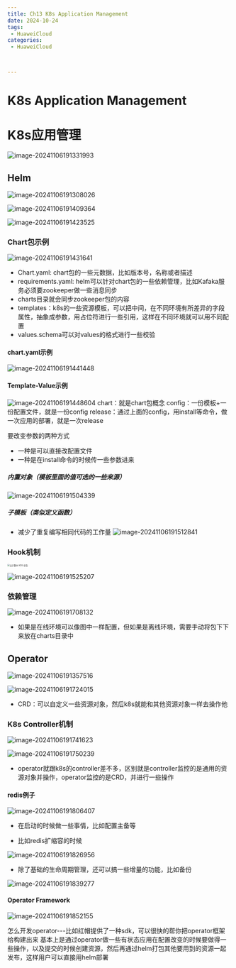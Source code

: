 ```yaml
---
title: Ch13 K8s Application Management
date: 2024-10-24
tags:
 - HuaweiCloud
categories:
 - HuaweiCloud



---
```


# K8s Application Management




# K8s应用管理
![image-20241106191331993](https://markdown-1301334775.cos.eu-frankfurt.myqcloud.com/image-20241106191331993.png)

## Helm
![image-20241106191308026](https://markdown-1301334775.cos.eu-frankfurt.myqcloud.com/image-20241106191308026.png)

![image-20241106191409364](https://markdown-1301334775.cos.eu-frankfurt.myqcloud.com/image-20241106191409364.png)

![image-20241106191423525](https://markdown-1301334775.cos.eu-frankfurt.myqcloud.com/image-20241106191423525.png)

### Chart包示例
![image-20241106191431641](https://markdown-1301334775.cos.eu-frankfurt.myqcloud.com/image-20241106191431641.png)
+ Chart.yaml: chart包的一些元数据，比如版本号，名称或者描述
+ requirements.yaml: helm可以针对chart包的一些依赖管理，比如Kafaka服务必须要zookeeper做一些消息同步
+ charts目录就会同步zookeeper包的内容
+ templates：k8s的一些资源模板，可以把中间，在不同环境有所差异的字段属性，抽象成参数，用占位符进行一些引用，这样在不同环境就可以用不同配置
+ values.schema可以对values的格式进行一些校验

#### chart.yaml示例
![image-20241106191441448](https://markdown-1301334775.cos.eu-frankfurt.myqcloud.com/image-20241106191441448.png)

#### Template-Value示例
![image-20241106191448604](https://markdown-1301334775.cos.eu-frankfurt.myqcloud.com/image-20241106191448604.png)
chart：就是chart包概念
config：一份模板+一份配置文件，就是一份config
release：通过上面的config，用install等命令，做一次应用的部署，就是一次release

要改变参数的两种方式
+ 一种是可以直接改配置文件
+ 一种是在install命令的时候传一些参数进来


##### 内置对象（模板里面的值可选的一些来源）
![image-20241106191504339](https://markdown-1301334775.cos.eu-frankfurt.myqcloud.com/image-20241106191504339.png)

##### 子模板（类似定义函数）
+ 减少了重复编写相同代码的工作量
![image-20241106191512841](https://markdown-1301334775.cos.eu-frankfurt.myqcloud.com/image-20241106191512841.png)


### Hook机制
<img src="https://markdown-1301334775.cos.eu-frankfurt.myqcloud.com/%E4%BA%91%E8%AE%A1%E7%AE%97%E4%B8%AD%20XDS-%E8%B1%86%E5%8C%85.png" alt="云计算中 XDS-豆包" style="zoom:33%;" />

![image-20241106191525207](https://markdown-1301334775.cos.eu-frankfurt.myqcloud.com/image-20241106191525207.png)



### 依赖管理
![image-20241106191708132](https://markdown-1301334775.cos.eu-frankfurt.myqcloud.com/image-20241106191708132.png)
+ 如果是在线环境可以像图中一样配置，但如果是离线环境，需要手动将包下下来放在charts目录中

## Operator
![image-20241106191357516](https://markdown-1301334775.cos.eu-frankfurt.myqcloud.com/image-20241106191357516.png)

![image-20241106191724015](https://markdown-1301334775.cos.eu-frankfurt.myqcloud.com/image-20241106191724015.png)

+ CRD：可以自定义一些资源对象，然后k8s就能和其他资源对象一样去操作他

### K8s Controller机制
![image-20241106191741623](https://markdown-1301334775.cos.eu-frankfurt.myqcloud.com/image-20241106191741623.png)

![image-20241106191750239](https://markdown-1301334775.cos.eu-frankfurt.myqcloud.com/image-20241106191750239.png)

+ operator就跟k8s的controller差不多，区别就是controller监控的是通用的资源对象并操作，operator监控的是CRD，并进行一些操作

#### redis例子
![image-20241106191806407](https://markdown-1301334775.cos.eu-frankfurt.myqcloud.com/image-20241106191806407.png)
+ 在启动的时候做一些事情，比如配置主备等


+ 比如redis扩缩容的时候

![image-20241106191826956](https://markdown-1301334775.cos.eu-frankfurt.myqcloud.com/image-20241106191826956.png)
+ 除了基础的生命周期管理，还可以搞一些增量的功能，比如备份

![image-20241106191839277](https://markdown-1301334775.cos.eu-frankfurt.myqcloud.com/image-20241106191839277.png)

#### Operator Framework

![image-20241106191852155](https://markdown-1301334775.cos.eu-frankfurt.myqcloud.com/image-20241106191852155.png)

怎么开发operator---比如红帽提供了一种sdk，可以很快的帮你把operator框架给构建出来
基本上是通过operator做一些有状态应用在配置改变的时候要做得一些操作，以及提交的时候创建资源，然后再通过helm打包其他要用到的资源一起发布，这样用户可以直接用helm部署
